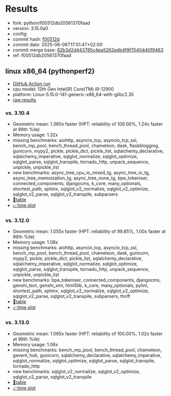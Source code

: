 # Results

- fork: python/f00512db20561370faad
- version: 3.15.0a0
- config: 
- commit hash: [f00512d](https://github.com/python/cpython/commit/f00512d)
- commit date: 2025-06-06T17:51:47+02:00
- commit merge base: [62b3d2d443785c4ea5262edb4f9f7040440f9463](https://github.com/python/cpython/commit/62b3d2d443785c4ea5262edb4f9f7040440f9463)
- ref: f00512db20561370faad

## linux x86_64 (pythonperf2)

- [GitHub Action run](https://github.com/faster-cpython/benchmarking/actions/runs/15495655111)
- cpu model: 12th Gen Intel(R) Core(TM) i9-12900
- platform: Linux-5.15.0-141-generic-x86_64-with-glibc2.35
- [raw results](bm-20250606-pythonperf2-x86_64-python-f00512db20561370faad-3.15.0a0-f00512d.json)

### vs. 3.10.4

- Geometric mean: 1.360x faster (HPT: reliability of 100.00%, 1.24x faster at 99th %ile)
- Memory usage: 1.32x
- missing benchmarks: aiohttp, asyncio_tcp, asyncio_tcp_ssl, bench_mp_pool, bench_thread_pool, chameleon, dask, flaskblogging, gunicorn, mypy2, pickle, pickle_dict, pickle_list, sqlalchemy_declarative, sqlalchemy_imperative, sqlglot_normalize, sqlglot_optimize, sqlglot_parse, sqlglot_transpile, tornado_http, unpack_sequence, unpickle, unpickle_list
- new benchmarks: async_tree_cpu_io_mixed_tg, async_tree_io_tg, async_tree_memoization_tg, async_tree_none_tg, bpe_tokeniser, connected_components, djangocms, k_core, many_optionals, shortest_path, sphinx, sqlglot_v2_normalize, sqlglot_v2_optimize, sqlglot_v2_parse, sqlglot_v2_transpile, subparsers
- [📄table](bm-20250606-pythonperf2-x86_64-python-f00512db20561370faad-3.15.0a0-f00512d-vs-3.10.4.md)
- [📈time plot](bm-20250606-pythonperf2-x86_64-python-f00512db20561370faad-3.15.0a0-f00512d-vs-3.10.4.svg)

### vs. 3.12.0

- Geometric mean: 1.055x faster (HPT: reliability of 99.85%, 1.00x faster at 99th %ile)
- Memory usage: 1.08x
- missing benchmarks: aiohttp, asyncio_tcp, asyncio_tcp_ssl, bench_mp_pool, bench_thread_pool, chameleon, dask, gunicorn, mypy2, pickle, pickle_dict, pickle_list, sqlalchemy_declarative, sqlalchemy_imperative, sqlglot_normalize, sqlglot_optimize, sqlglot_parse, sqlglot_transpile, tornado_http, unpack_sequence, unpickle, unpickle_list
- new benchmarks: bpe_tokeniser, connected_components, djangocms, genshi_text, genshi_xml, html5lib, k_core, many_optionals, pylint, shortest_path, sphinx, sqlglot_v2_normalize, sqlglot_v2_optimize, sqlglot_v2_parse, sqlglot_v2_transpile, subparsers, thrift
- [📄table](bm-20250606-pythonperf2-x86_64-python-f00512db20561370faad-3.15.0a0-f00512d-vs-3.12.0.md)
- [📈time plot](bm-20250606-pythonperf2-x86_64-python-f00512db20561370faad-3.15.0a0-f00512d-vs-3.12.0.svg)

### vs. 3.13.0

- Geometric mean: 1.065x faster (HPT: reliability of 100.00%, 1.02x faster at 99th %ile)
- Memory usage: 1.06x
- missing benchmarks: bench_mp_pool, bench_thread_pool, chameleon, gevent_hub, gunicorn, sqlalchemy_declarative, sqlalchemy_imperative, sqlglot_normalize, sqlglot_optimize, sqlglot_parse, sqlglot_transpile, tornado_http
- new benchmarks: sqlglot_v2_normalize, sqlglot_v2_optimize, sqlglot_v2_parse, sqlglot_v2_transpile
- [📄table](bm-20250606-pythonperf2-x86_64-python-f00512db20561370faad-3.15.0a0-f00512d-vs-3.13.0.md)
- [📈time plot](bm-20250606-pythonperf2-x86_64-python-f00512db20561370faad-3.15.0a0-f00512d-vs-3.13.0.svg)

